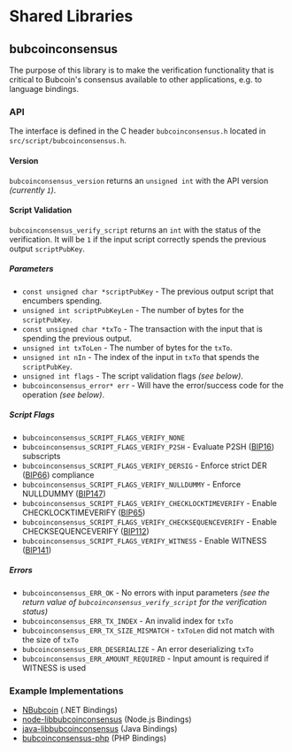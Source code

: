 Shared Libraries
================

## bubcoinconsensus

The purpose of this library is to make the verification functionality that is critical to Bubcoin's consensus available to other applications, e.g. to language bindings.

### API

The interface is defined in the C header `bubcoinconsensus.h` located in `src/script/bubcoinconsensus.h`.

#### Version

`bubcoinconsensus_version` returns an `unsigned int` with the API version *(currently `1`)*.

#### Script Validation

`bubcoinconsensus_verify_script` returns an `int` with the status of the verification. It will be `1` if the input script correctly spends the previous output `scriptPubKey`.

##### Parameters
- `const unsigned char *scriptPubKey` - The previous output script that encumbers spending.
- `unsigned int scriptPubKeyLen` - The number of bytes for the `scriptPubKey`.
- `const unsigned char *txTo` - The transaction with the input that is spending the previous output.
- `unsigned int txToLen` - The number of bytes for the `txTo`.
- `unsigned int nIn` - The index of the input in `txTo` that spends the `scriptPubKey`.
- `unsigned int flags` - The script validation flags *(see below)*.
- `bubcoinconsensus_error* err` - Will have the error/success code for the operation *(see below)*.

##### Script Flags
- `bubcoinconsensus_SCRIPT_FLAGS_VERIFY_NONE`
- `bubcoinconsensus_SCRIPT_FLAGS_VERIFY_P2SH` - Evaluate P2SH ([BIP16](https://github.com/bubcoin/bips/blob/master/bip-0016.mediawiki)) subscripts
- `bubcoinconsensus_SCRIPT_FLAGS_VERIFY_DERSIG` - Enforce strict DER ([BIP66](https://github.com/bubcoin/bips/blob/master/bip-0066.mediawiki)) compliance
- `bubcoinconsensus_SCRIPT_FLAGS_VERIFY_NULLDUMMY` - Enforce NULLDUMMY ([BIP147](https://github.com/bubcoin/bips/blob/master/bip-0147.mediawiki))
- `bubcoinconsensus_SCRIPT_FLAGS_VERIFY_CHECKLOCKTIMEVERIFY` - Enable CHECKLOCKTIMEVERIFY ([BIP65](https://github.com/bubcoin/bips/blob/master/bip-0065.mediawiki))
- `bubcoinconsensus_SCRIPT_FLAGS_VERIFY_CHECKSEQUENCEVERIFY` - Enable CHECKSEQUENCEVERIFY ([BIP112](https://github.com/bubcoin/bips/blob/master/bip-0112.mediawiki))
- `bubcoinconsensus_SCRIPT_FLAGS_VERIFY_WITNESS` - Enable WITNESS ([BIP141](https://github.com/bubcoin/bips/blob/master/bip-0141.mediawiki))

##### Errors
- `bubcoinconsensus_ERR_OK` - No errors with input parameters *(see the return value of `bubcoinconsensus_verify_script` for the verification status)*
- `bubcoinconsensus_ERR_TX_INDEX` - An invalid index for `txTo`
- `bubcoinconsensus_ERR_TX_SIZE_MISMATCH` - `txToLen` did not match with the size of `txTo`
- `bubcoinconsensus_ERR_DESERIALIZE` - An error deserializing `txTo`
- `bubcoinconsensus_ERR_AMOUNT_REQUIRED` - Input amount is required if WITNESS is used

### Example Implementations
- [NBubcoin](https://github.com/NicolasDorier/NBubcoin/blob/master/NBubcoin/Script.cs#L814) (.NET Bindings)
- [node-libbubcoinconsensus](https://github.com/bitpay/node-libbubcoinconsensus) (Node.js Bindings)
- [java-libbubcoinconsensus](https://github.com/dexX7/java-libbubcoinconsensus) (Java Bindings)
- [bubcoinconsensus-php](https://github.com/Bit-Wasp/bubcoinconsensus-php) (PHP Bindings)
